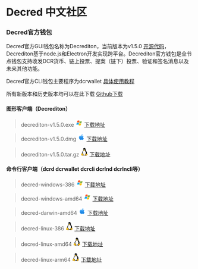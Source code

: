 # Decred 中文社区
### Decred官方钱包 
Decred官方GUI钱包名称为Decrediton，当前版本为v1.5.0 [开源代码](https://github.com/decred/decrediton)，Decrediton基于node.js和Electron开发实现跨平台。Decrediton官方钱包是全节点钱包支持收发DCR货币、链上投票、提案（链下）投票、验证和签名消息以及未来其他功能。

Decred官方CLI钱包主要程序为dcrwallet [具体使用教程](https://docs.decred.org/wallets/cli/cli-installation/)

所有新版本和历史版本均可以在此下载 [Github下载](https://github.com/decred/decred-binaries/releases)

#### 图形客户端（Decrediton）
> decrediton-v1.5.0.exe <img width="20" src="./decrediton/win.svg">
[下载地址](https://github.com/decred/decred-binaries/releases/download/v1.5.0/decrediton-v1.5.0.exe)

> decrediton-v1.5.0.dmg <img width="20" src="./decrediton/apple.svg">
[下载地址](https://github.com/decred/decred-binaries/releases/download/v1.5.0/decrediton-v1.5.0.dmg)

> decrediton-v1.5.0.tar.gz <img width="20" src="./decrediton/linux.svg">
[下载地址](https://github.com/decred/decred-binaries/releases/download/v1.5.0/decrediton-v1.5.0.tar.gz)

#### 命令行客户端（dcrd dcrwallet dcrcli dcrlnd dcrlncli等）
> decred-windows-386 <img width="20" src="./decrediton/win.svg">
[下载地址](https://github.com/decred/decred-binaries/releases/download/v1.5.0/decred-windows-386-v1.5.0.zip)

> decred-windows-amd64 <img width="20" src="./decrediton/win.svg">
[下载地址](https://github.com/decred/decred-binaries/releases/download/v1.5.0/decred-windows-amd64-v1.5.0.zip)


> decred-darwin-amd64 <img width="20" src="./decrediton/apple.svg">
[下载地址](https://github.com/decred/decred-binaries/releases/download/v1.5.0/decred-darwin-amd64-v1.5.0.tar.gz)

> decred-linux-386 <img width="20" src="./decrediton/linux.svg">
[下载地址](https://github.com/decred/decred-binaries/releases/download/v1.5.0/decred-linux-386-v1.5.0.tar.gz)

> decred-linux-amd64 <img width="20" src="./decrediton/linux.svg">
[下载地址](https://github.com/decred/decred-binaries/releases/download/v1.5.0/decred-linux-amd64-v1.5.0.tar.gz)

> decred-linux-arm64 <img width="20" src="./decrediton/linux.svg">
[下载地址](https://github.com/decred/decred-binaries/releases/download/v1.5.0/decred-linux-arm64-v1.5.0.tar.gz)
